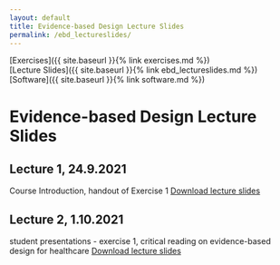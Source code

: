 ```yaml
---
layout: default
title: Evidence-based Design Lecture Slides
permalink: /ebd_lectureslides/
---
```

[Exercises]({{ site.baseurl }}{% link exercises.md %})\
[Lecture Slides]({{ site.baseurl }}{% link ebd_lectureslides.md %})\
[Software]({{ site.baseurl }}{% link software.md %})

# Evidence-based Design Lecture Slides

## Lecture 1, 24.9.2021
Course Introduction, handout of Exercise 1
[Download lecture slides](https://polybox.ethz.ch/index.php/s/yzSWGNy0lxJWRru)

## Lecture 2, 1.10.2021
student presentations - exercise 1, critical reading on evidence-based design for healthcare 
[Download lecture slides](https://polybox.ethz.ch/index.php/s/fC2BXuzxD2QoLGQ)
